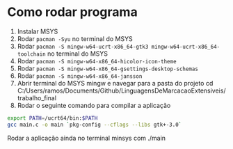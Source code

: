 # Como rodar programa

1. Instalar MSYS
2. Rodar `pacman -Syu` no terminal do MSYS
3. Rodar `pacman -S mingw-w64-ucrt-x86_64-gtk3 mingw-w64-ucrt-x86_64-toolchain` no terminal do MSYS
4. Rodar `pacman -S mingw-w64-x86_64-hicolor-icon-theme`
5. Rodar `pacman -S mingw-w64-x86_64-gsettings-desktop-schemas`
6. Rodar `pacman -S mingw-w64-x86_64-jansson`
7. Abrir terminal do MSYS mingw e navegar para a pasta do projeto cd C:/Users/ramos/Documents/Github/LinguagensDeMarcacaoExtensiveis/trabalho_final
8. Rodar o seguinte comando para compilar a aplicação

```bash
export PATH=/ucrt64/bin:$PATH
gcc main.c -o main `pkg-config --cflags --libs gtk+-3.0`
```

Rodar a aplicação ainda no terminal minsys com ./main
